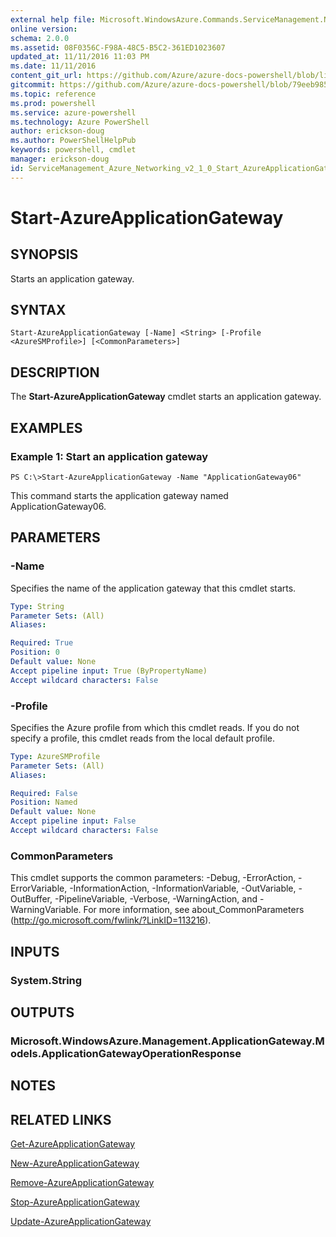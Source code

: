 ```yaml
---
external help file: Microsoft.WindowsAzure.Commands.ServiceManagement.Network.dll-Help.xml
online version: 
schema: 2.0.0
ms.assetid: 08F0356C-F98A-48C5-B5C2-361ED1023607
updated_at: 11/11/2016 11:03 PM
ms.date: 11/11/2016
content_git_url: https://github.com/Azure/azure-docs-powershell/blob/live/azureps-cmdlets-docs/ServiceManagement/Azure.Networking/v2.1.0/Start-AzureApplicationGateway.md
gitcommit: https://github.com/Azure/azure-docs-powershell/blob/79eeb985ea480979357fb4695832a0c3d29a48bf/azureps-cmdlets-docs/ServiceManagement/Azure.Networking/v2.1.0/Start-AzureApplicationGateway.md
ms.topic: reference
ms.prod: powershell
ms.service: azure-powershell
ms.technology: Azure PowerShell
author: erickson-doug
ms.author: PowerShellHelpPub
keywords: powershell, cmdlet
manager: erickson-doug
id: ServiceManagement_Azure_Networking_v2_1_0_Start_AzureApplicationGateway_md
---
```


# Start-AzureApplicationGateway

## SYNOPSIS
Starts an application gateway.

## SYNTAX

```
Start-AzureApplicationGateway [-Name] <String> [-Profile <AzureSMProfile>] [<CommonParameters>]
```

## DESCRIPTION
The **Start-AzureApplicationGateway** cmdlet starts an application gateway.

## EXAMPLES

### Example 1: Start an application gateway
```
PS C:\>Start-AzureApplicationGateway -Name "ApplicationGateway06"
```

This command starts the application gateway named ApplicationGateway06.

## PARAMETERS

### -Name
Specifies the name of the application gateway that this cmdlet starts.

```yaml
Type: String
Parameter Sets: (All)
Aliases: 

Required: True
Position: 0
Default value: None
Accept pipeline input: True (ByPropertyName)
Accept wildcard characters: False
```

### -Profile
Specifies the Azure profile from which this cmdlet reads.
If you do not specify a profile, this cmdlet reads from the local default profile.

```yaml
Type: AzureSMProfile
Parameter Sets: (All)
Aliases: 

Required: False
Position: Named
Default value: None
Accept pipeline input: False
Accept wildcard characters: False
```

### CommonParameters
This cmdlet supports the common parameters: -Debug, -ErrorAction, -ErrorVariable, -InformationAction, -InformationVariable, -OutVariable, -OutBuffer, -PipelineVariable, -Verbose, -WarningAction, and -WarningVariable. For more information, see about_CommonParameters (http://go.microsoft.com/fwlink/?LinkID=113216).

## INPUTS

### System.String

## OUTPUTS

### Microsoft.WindowsAzure.Management.ApplicationGateway.Models.ApplicationGatewayOperationResponse

## NOTES

## RELATED LINKS

[Get-AzureApplicationGateway](xref:ServiceManagement/Azure.Networking/v2.1.0/Get-AzureApplicationGateway.md)

[New-AzureApplicationGateway](xref:ServiceManagement/Azure.Networking/v2.1.0/New-AzureApplicationGateway.md)

[Remove-AzureApplicationGateway](xref:ServiceManagement/Azure.Networking/v2.1.0/Remove-AzureApplicationGateway.md)

[Stop-AzureApplicationGateway](xref:ServiceManagement/Azure.Networking/v2.1.0/Stop-AzureApplicationGateway.md)

[Update-AzureApplicationGateway](xref:ServiceManagement/Azure.Networking/v2.1.0/Update-AzureApplicationGateway.md)


